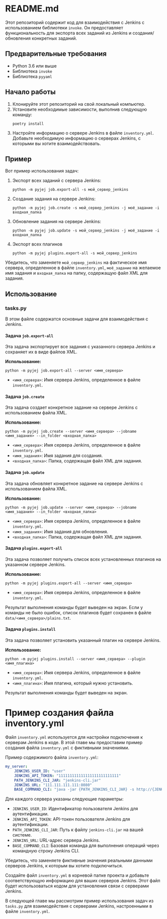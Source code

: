 # README.md

Этот репозиторий содержит код для взаимодействия с Jenkins с использованием библиотеки `invoke`. Он предоставляет функциональность для экспорта всех заданий из Jenkins и создания/обновления конкретных заданий.

## Предварительные требования

-   Python 3.6 или выше
-   Библиотека `invoke`
-   Библиотека `pyyaml`

## Начало работы

1. Клонируйте этот репозиторий на свой локальный компьютер.
2. Установите необходимые зависимости, выполнив следующую команду:
    ```
    poetry install
    ```
3. Настройте информацию о сервере Jenkins в файле `inventory.yml`. Добавьте необходимую информацию о серверах Jenkins, с которыми вы хотите взаимодействовать.

## Пример

Вот пример использования задач:

1. Экспорт всех заданий с сервера Jenkins:

    ```
    python -m pyjej job.export-all -s мой_сервер_jenkins
    ```

2. Создание задания на сервере Jenkins:

    ```
    python -m pyjej job.create -s мой_сервер_jenkins -j моё_задание -i входная_папка
    ```

3. Обновление задания на сервере Jenkins:

    ```
    python -m pyjej job.update -s мой_сервер_jenkins -j моё_задание -i входная_папка
    ```

4. Экспорт всех плагинов

    ```
    python -m pyjej plugins.export-all -s мой_сервер_jenkins
    ```

Убедитесь, что заменяете `мой_сервер_jenkins` на фактическое имя сервера, определенное в файле `inventory.yml`, `моё_задание` на желаемое имя задания и `входная_папка` на папку, содержащую файл XML для задания.

## Использование

### tasks.py

В этом файле содержатся основные задачи для взаимодействия с Jenkins.

#### Задача `job.export-all`

Эта задача экспортирует все задания с указанного сервера Jenkins и сохраняет их в виде файлов XML.

**Использование:**

```shell
python -m pyjej job.export-all --server <имя_сервера>
```

-   `<имя_сервера>`: Имя сервера Jenkins, определенное в файле `inventory.yml`.

#### Задача `job.create`

Эта задача создает конкретное задание на сервере Jenkins с использованием файла XML.

**Использование:**

```shell
python -m pyjej job.create --server <имя_сервера> --jobname <имя_задания> --in_folder <входная_папка>
```

-   `<имя_сервера>`: Имя сервера Jenkins, определенное в файле `inventory.yml`.
-   `<имя_задания>`: Имя задания для создания.
-   `<входная_папка>`: Папка, содержащая файл XML для задания.

#### Задача `job.update`

Эта задача обновляет конкретное задание на сервере Jenkins с использованием файла XML.

**Использование:**

```shell
python -m pyjej job.update --server <имя_сервера> --jobname <имя_задания> --in_folder <входная_папка>
```

-   `<имя_сервера>`: Имя сервера Jenkins, определенное в файле `inventory.yml`.
-   `<имя_задания>`: Имя задания для обновления.
-   `<входная_папка>`: Папка, содержащая файл XML для задания.

#### Задача `plugins.export-all`

Эта задача позволяет получить список всех установленных плагинов на указанном сервере Jenkins.

**Использование:**

```shell
python -m pyjej plugins.export-all --server <имя_сервера>
```

-   `<имя_сервера>`: Имя сервера Jenkins, определенное в файле `inventory.yml`.

Результат выполнения команды будет выведен на экран. Если у команды не было ошибок, список плагинов будет сохранен в файле `data/<имя_сервера>/plains.txt`.

#### Задача `plugins.install`

Эта задача позволяет установить указанный плагин на сервере Jenkins.

**Использование:**

```shell
python -m pyjej plugins.install --server <имя_сервера> --plugin <имя_плагина>
```

-   `<имя_сервера>`: Имя сервера Jenkins, определенное в файле `inventory.yml`.
-   `<имя_плагина>`: Имя плагина, который нужно установить.

Результат выполнения команды будет выведен на экран.

# Пример создания файла inventory.yml

Файл `inventory.yml` используется для настройки подключения к серверам Jenkins в коде. В этой главе мы предоставим пример создания файла `inventory.yml` с фиктивными значениями.

Пример содержимого файла `inventory.yml`:

```yaml
my_server:
    JENKINS_USER_ID: "user"
    JENKINS_API_TOKEN: "111111111111111111111111111"
    PATH_JENKINS_CLI_JAR: "jenkins-cli.jar"
    JENKINS_URL: "111.111.111.111:8080"
    BASE_COMMAND_CLI: "java -jar {PATH_JENKINS_CLI_JAR} -s http://{JENKINS_USER_ID}:{JENKINS_API_TOKEN}@{JENKINS_URL}"
```

Для каждого сервера указаны следующие параметры:

-   `JENKINS_USER_ID`: Идентификатор пользователя Jenkins для аутентификации.
-   `JENKINS_API_TOKEN`: API-токен пользователя Jenkins для аутентификации.
-   `PATH_JENKINS_CLI_JAR`: Путь к файлу `jenkins-cli.jar` на вашей системе.
-   `JENKINS_URL`: URL-адрес сервера Jenkins.
-   `BASE_COMMAND_CLI`: Базовая команда для выполнения операций через командную строку Jenkins CLI.

Убедитесь, что заменяете фиктивные значения реальными данными серверов Jenkins, к которым вы хотите подключиться.

Создайте файл `inventory.yml` в корневой папке проекта и добавьте соответствующую информацию для ваших серверов Jenkins. Этот файл будет использоваться кодом для установления связи с серверами Jenkins.

В следующей главе мы рассмотрим пример использования задач из `tasks.py` для взаимодействия с серверами Jenkins, настроенными в файле `inventory.yml`.
